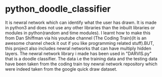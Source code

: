 # python_doodle_classifier
It is newral network which can identify what the user has drawn. It is made in python3 and does not use any other libraries than the inbuilt libraries or modules in python(random and time modules).
I learnt how to make this from Dan Shiffman via his youtube channel (The Coding Train)(It is an awesome channel check it out if you like programming related stuff).BUT, this project also includes newral networks that can have multiply hidden layers.
The newral network library i made has been used in "DARVIS.py" that is a doodle classifier.
The data i.e the training data and the testing data have been taken from the coding train toy newral network repository which were indeed taken from the google quick draw dataset.
